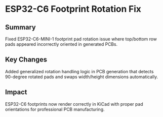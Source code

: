 # ESP32-C6 Footprint Rotation Fix

## Summary
Fixed ESP32-C6-MINI-1 footprint pad rotation issue where top/bottom row pads appeared incorrectly oriented in generated PCBs.

## Key Changes
Added generalized rotation handling logic in PCB generation that detects 90-degree rotated pads and swaps width/height dimensions automatically.

## Impact
ESP32-C6 footprints now render correctly in KiCad with proper pad orientations for professional PCB manufacturing.
